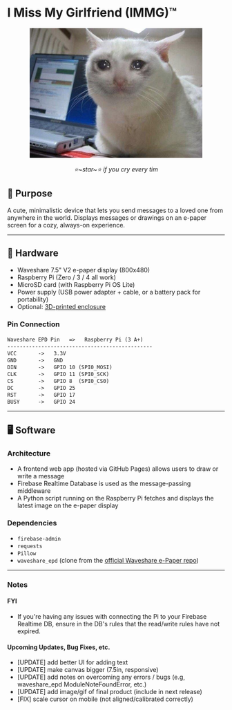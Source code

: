 # I Miss My Girlfriend (IMMG)™  
<p align="center"><img alt="IMMG Hardware" src="kit.jpeg" width="400"></p>  
<p align="center"><em>⭐~star~⭐ if you cry every tim</em></p>

## 💌 Purpose  
A cute, minimalistic device that lets you send messages to a loved one from anywhere in the world. Displays messages or drawings on an e-paper screen for a cozy, always-on experience.

---

## 🧰 Hardware  
- Waveshare 7.5" V2 e-paper display (800x480)
- Raspberry Pi (Zero / 3 / 4 all work)
- MicroSD card (with Raspberry Pi OS Lite)
- Power supply (USB power adapter + cable, or a battery pack for portability)
- Optional: [3D-printed enclosure](https://www.printables.com/model/288612-housing-for-75-inch-waveshare-e-ink)

### Pin Connection
```
Waveshare EPD Pin   =>   Raspberry Pi (3 A+)
-----------------------------------------------
VCC       ->   3.3V
GND       ->   GND
DIN       ->   GPIO 10 (SPI0_MOSI)
CLK       ->   GPIO 11 (SPI0_SCK)
CS        ->   GPIO 8  (SPI0_CS0)
DC        ->   GPIO 25
RST       ->   GPIO 17
BUSY      ->   GPIO 24
```
---

## 🖥️ Software  

### Architecture  
- A frontend web app (hosted via GitHub Pages) allows users to draw or write a message  
- Firebase Realtime Database is used as the message-passing middleware  
- A Python script running on the Raspberry Pi fetches and displays the latest image on the e-paper display  

### Dependencies  
- `firebase-admin`  
- `requests`  
- `Pillow`  
- `waveshare_epd` (clone from the [official Waveshare e-Paper repo](https://github.com/waveshareteam/e-Paper.git))  

---

### Notes
#### FYI
* If you're having any issues with connecting the Pi to your Firebase Realtime DB, ensure in the DB's rules that the read/write rules have not expired.

#### Upcoming Updates, Bug Fixes, etc.
- [UPDATE] add better UI for adding text
- [UPDATE] make canvas bigger (7.5in, responsive)
- [UPDATE] add notes on overcoming any errors / bugs (e.g, waveshare_epd ModuleNoteFoundError, etc.)
- [UPDATE] add image/gif of final product (include in next release)
- [FIX] scale cursor on mobile (not aligned/calibrated correctly)